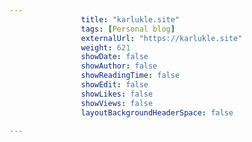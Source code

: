 ---
                title: "karlukle.site"
                tags: [Personal blog]
                externalUrl: "https://karlukle.site"
                weight: 621
                showDate: false
                showAuthor: false
                showReadingTime: false
                showEdit: false
                showLikes: false
                showViews: false
                layoutBackgroundHeaderSpace: false
                ---

